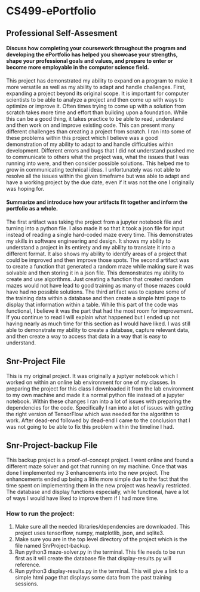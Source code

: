 # CS499-ePortfolio

## Professional Self-Assesment
#### Discuss how completing your coursework throughout the program and developing the ePortfolio has helped you showcase your strengths, shape your professional goals and values, and prepare to enter or become more employable in the computer science field.
This project has demonstrated my ability to expand on a program to make it more versatile as well as my ability to adapt and handle challenges. First, expanding a project beyond its original scope. It is important for computer scientists to be able to analyze a project and then come up with ways to optimize or improve it. Often times trying to come up with a solution from scratch takes more time and effort than building upon a foundation. While this can be a good thing, it takes practice to be able to read, understand and then work on and improve existing code. This can present many different challenges than creating a project from scratch. I ran into some of these problems within this project which I believe was a good demonstration of my ability to adapt to and handle difficulties within development. Different errors and bugs that I did not understand pushed me to communicate to others what the project was, what the issues that I was running into were, and then consider possible solutions. This helped me to grow in communicating technical ideas. I unfortunately was not able to resolve all the issues within the given timeframe but was able to adapt and have a working project by the due date, even if it was not the one I originally was hoping for.
#### Summarize and introduce how your artifacts fit together and inform the portfolio as a whole.
The first artifact was taking the project from a jupyter notebook file and turning into a python file. I also made it so that it took a json file for input instead of reading a single hard-coded maze every time. This demonstrates my skills in software engineering and design. It shows my ability to understand a project in its entirety and my ability to translate it into a different format. It also shows my ability to identify areas of a project that could be improved and then improve those spots.
The second artifact was to create a function that generated a random maze while making sure it was solvable and then storing it in a json file. This demonstrates my ability to create and use algorithms. Just creating a function that created random mazes would not have lead to good training as many of those mazes could have had no possible solutions. 
The third artifact was to capture some of the training data within a database and then create a simple html page to display that information within a table. While this part of the code was functional, I believe it was the part that had the most room for improvement. If you continue to read I will explain what happened but I ended up not having nearly as much time for this section as I would have liked. I was still able to demonstrate my ability to create a database, capture relevant data, and then create a way to access that data in a way that is easy to understand.

## Snr-Project File
This is my original project. It was originally a juptyer notebook which I worked on within an online lab environment for one of my classes. In preparing the project for this class I downloaded it from the lab environment to my own machine and made it a normal python file instead of a jupyter notebook. Within these changes I ran into a lot of issues with preparing the dependencies for the code. Specifically I ran into a lot of issues with getting the right version of TensorFlow which was needed for the algorithm to work. After dead-end followed by dead-end I came to the conclusion that I was not going to be able to fix this problem within the timeline I had.

## Snr-Project-backup File
This backup project is a proof-of-concept project. I went online and found a different maze solver and got that running on my machine. Once that was done I implemented my 3 enhancements into the new project. The enhancements ended up being a little more simple due to the fact that the time spent on implementing them in the new project was heavily restricted. The database and display functions especially, while functional, have a lot of ways I would have liked to improve them if I had more time.

### How to run the project:
1. Make sure all the needed libraries/dependencies are downloaded.
This project uses tensorflow, numpy, matplotlib, json, and sqlite3.
2. Make sure you are in the top level directory of the project which is the file named SnrProject-backup.
3. Run python3 maze-solver.py in the terminal.
This file needs to be run first as it will create the database file that display-results.py will reference.
4. Run python3 display-results.py in the terminal.
This will give a link to a simple html page that displays some data from the past training sessions.
